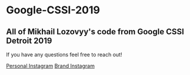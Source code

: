# Google-CSSI-2019

## All of Mikhail Lozovyy's code from Google CSSI Detroit 2019
If you have any questions feel free to reach out!

[Personal Instagram](http://www.instagram.com/MLozyy)
[Brand Instagram](http://www.instagram.com/LzCtrl)

